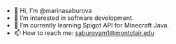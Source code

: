 - 👋 Hi, I’m @marinasaburova
- 👀 I’m interested in software development.
- 🌱 I’m currently learning Spigot API for Minecraft Java. 
- 📫 How to reach me: saburovam1@montclair.edu

<!---
marinasaburova/marinasaburova is a ✨ special ✨ repository because its `README.md` (this file) appears on your GitHub profile.
You can click the Preview link to take a look at your changes.
--->
